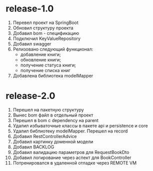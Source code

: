 # release-1.0
1. Перевел проект на SpringBoot
2. Обновил структуру проекта
3. Добавил bom - спецификацию
4. Подключил KeyValueRepository
5. Добавил swagger
6. Релизовано следующий функционал:
   - добавление книги;
   - обновление книги;
   - получение статуса книги;
   - получение списка книг
7. Добавлена библиотека modelMapper

# release-2.0
1. Перешел на пакетную структуру
2. Вынес bom файл в отдельный проект
3. Перешел в bom с dependency на parent
4. Удалил избываточные классы в пакете api и persistence и core
5. Удалил библиотеку modelMapper. Перешел на record
6. Добавил RestControllerAdvice
7. Добавил картинку доменной модели
8. Добавил BACKLOG
9. Добавил валидацию параметров для RequestBookDto
10. Добавил логирование через аспект для BookController
11. Потренировался в удаленной отладке через REMOTE VM
